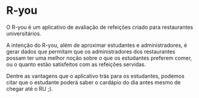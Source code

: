 # R-you

O R-you é um aplicativo de avaliação de refeições criado para restaurantes universitários.

A intenção do R-you, além de aproximar estudantes e administradores, é gerar dados que permitam que os administradores dos restaurantes possam ter uma melhor noção sobre o que os estudantes preferem comer, ou o quanto estão satisfeitos com as refeições servidas.

Dentre as vantagens que o aplicativo trás para os estudantes, podemos citar que o estudante poderá saber o cardápio do dia antes mesmo de chegar até o RU ;).
